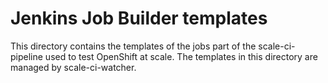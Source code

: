 # Jenkins Job Builder templates
This directory contains the templates of the jobs part of the scale-ci-pipeline used to test OpenShift at scale. The templates in this directory are managed by scale-ci-watcher.
